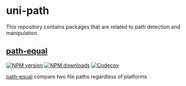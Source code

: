 # uni-path

This repository contains packages that are related to path detection and manipulation.

## [path-equal]

[![NPM version][path-equal-npm-image]][path-equal-npm-url]
[![NPM downloads][path-equal-downloads-image]][path-equal-npm-url]
[![Codecov][codecov-image]][codecov-url]

[path-equal] compare two file paths regardless of platforms

[path-equal]: ./packages/path-equal/README.md
[codecov-image]: https://codecov.io/gh/unional/path-equal/branch/main/graph/badge.svg
[codecov-url]: https://codecov.io/gh/unional/path-equal
[path-equal-downloads-image]: https://img.shields.io/npm/dm/path-equal.svg?style=flat
[path-equal-npm-image]: https://img.shields.io/npm/v/path-equal.svg?style=flat
[path-equal-npm-url]: https://npmjs.org/package/path-equal
